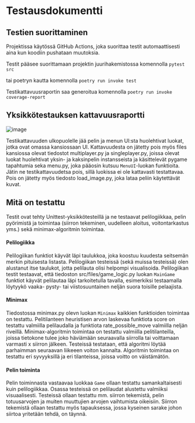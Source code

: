 # Testausdokumentti

## Testien suorittaminen
Projektissa käytössä GitHub Actions, joka suorittaa testit automaattisesti aina kun koodiin pushataan
muutoksia. 

Testit pääsee suorittamaan projektin juurihakemistossa komennolla ```pytest src``` 

tai poetryn kautta komennolla ```poetry run invoke test```

Testikattavuusraportin saa generoitua komennolla ```poetry run invoke coverage-report```

## Yksikkötestauksen kattavuusraportti
![image](https://github.com/mirellel/tiralabra/assets/101889891/753ee779-5334-4216-93c4-72ddf46881fe)


Testikattavuuden ulkopuolelle jää pelin ja menun UI:sta huolehtivat luokat, jotka ovat omassa kansiossaan UI. Kattavuudesta on jätetty pois myös files kansiossa olevat tiedostot multiplayer.py ja singleplayer.py, joissa olevat luokat huolehtivat yksin- ja kaksinpelin instansseista ja käsittelevät pygame tapahtumia seka menu.py, joka pääosin kutsuu ```MenuUI```-luokan funktioita. Jätin ne testikattavuudetsa pois, sillä luokissa ei ole kattavasti testattavaa. Pois on jätetty myös tiedosto load_image.py, joka lataa peliin käytettävät kuvat.

## Mitä on testattu
Testit ovat tehty Unittest-yksikkötesteillä ja ne testaavat pelilogiikkaa, pelin pyörimistä ja toimintaa (siirron tekeminen, uudelleen aloitus, voitontarkastus yms.) sekä minimax-algoritmin toimintaa.

#### Pelilogiikka
Pelilogiikan funktiot käyvät läpi taulukkoa, joka koostuu kuudesta seitsemän merkin pituisesta listasta. Pelilogiikan testeissä (sekä muissa testeissä) olen alustanut itse taulukot, jotta pelilauta olisi helpompi visualisoida. Pelilogiikan testit testaavat, että tiedoston src/files/game_logic.py  luokan ```MainGame``` funktiot käyvät pelilautaa läpi tarkoitetulla tavalla, esimerkiksi testaamalla löytyykö vaaka- pysty- tai viistosuuntainen neljän suora toisille pelaajista.

#### Minimax
Tiedostossa minimax.py olevn luokan ```Minimax``` kaikkien funktioiden toimintaa on testattu. Pelitilanteen heuristisen arvon laskevaa funktiota score on testattu valmiilla pelilaudalla ja funktiota rate_possible_move valmiilla neljän riveillä. Minimax-algoritmin toimintaa on testattu valmiilla pelitilanteilla, joissa tietokone tulee joko häviämään seuraavalla siirrolla tai voittamaan varmasti x siirron jälkeen. Testeissä testataan, että algoritmi löytää parhaimman seuraavan liikeeen voiton kannalta.
Algoritmin toimintaa on testattu eri syvyyksillä ja eri tilanteissa, joissa voitto on väistämätön.

#### Pelin toiminta
Pelin toiminnasta vastaavaa luokkaa ```Game``` ollaan testattu samankaltaisesti kuin pelilogiikkaa. Osassa
testeissä on pelilaudat alustettu valmiiksi visuaalisesti. Testeissä ollaan testattu mm. siirron tekemistä, pelin totuusarvojen ja muiten muuttujien arvojen vaihtumista oikeisiin. Siirron tekemistä ollaan testattu myös tapauksessa, jossa kyseinen sarake johon siirtoa yritetään tehdä, on täynnä.






